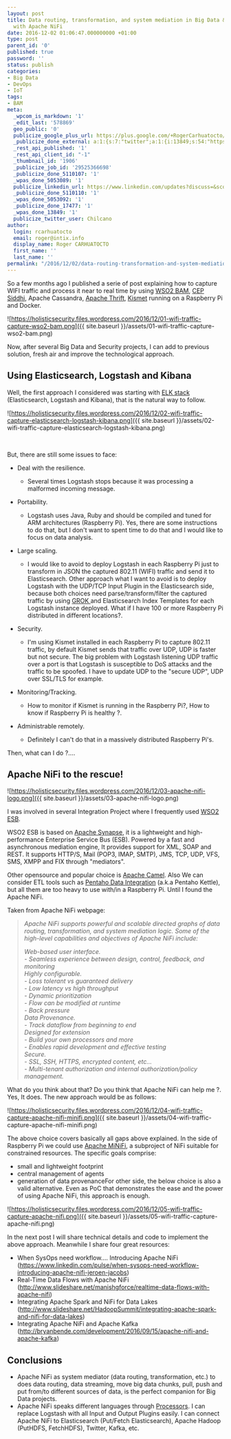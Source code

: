```yaml
---
layout: post
title: Data routing, transformation, and system mediation in Big Data & IoT scenarios
  with Apache NiFi
date: 2016-12-02 01:06:47.000000000 +01:00
type: post
parent_id: '0'
published: true
password: ''
status: publish
categories:
- Big Data
- DevOps
- IoT
tags:
- BAM
meta:
  _wpcom_is_markdown: '1'
  _edit_last: '578869'
  geo_public: '0'
  publicize_google_plus_url: https://plus.google.com/+RogerCarhuatocto/posts/M1f8beCpKPN
  _publicize_done_external: a:1:{s:7:"twitter";a:1:{i:13849;s:54:"https://twitter.com/Chilcano/status/804476952409231361";}}
  _rest_api_published: '1'
  _rest_api_client_id: "-1"
  _thumbnail_id: '1906'
  _publicize_job_id: '29525366698'
  _publicize_done_5110107: '1'
  _wpas_done_5053089: '1'
  publicize_linkedin_url: https://www.linkedin.com/updates?discuss=&scope=6985267&stype=M&topic=6210242581897453568&type=U&a=wk1M
  _publicize_done_5110110: '1'
  _wpas_done_5053092: '1'
  _publicize_done_17477: '1'
  _wpas_done_13849: '1'
  publicize_twitter_user: Chilcano
author:
  login: rcarhuatocto
  email: roger@intix.info
  display_name: Roger CARHUATOCTO
  first_name: ''
  last_name: ''
permalink: "/2016/12/02/data-routing-transformation-and-system-mediation-in-big-data-iot-scenarios-with-apache-nifi/"
---
```

So a few months ago I published a serie of post explaining how to capture WIFI traffic and process it near to real time by using [WSO2 BAM](http://wso2.com/more-downloads/business-activity-monitor/), [CEP Siddhi](https://github.com/wso2/siddhi), Apache Cassandra, [Apache Thrift](https://thrift.apache.org/), [Kismet](https://www.kismetwireless.net) running on a Raspberry Pi and Docker.

  


![https://holisticsecurity.files.wordpress.com/2016/12/01-wifi-traffic-capture-wso2-bam.png]({{ site.baseurl }}/assets/01-wifi-traffic-capture-wso2-bam.png)

  


Now, after several Big Data and Security projects, I can add to previous solution, fresh air and improve the technological approach.

  


  


## Using Elasticsearch, Logstash and Kibana

  


Well, the first approach I considered was starting with [ELK stack](https://www.elastic.co) (Elasticsearch, Logstash and Kibana), that is the natural way to follow.

  


![https://holisticsecurity.files.wordpress.com/2016/12/02-wifi-traffic-capture-elasticsearch-logstash-kibana.png]({{ site.baseurl }}/assets/02-wifi-traffic-capture-elasticsearch-logstash-kibana.png)

  


 

  


But, there are still some issues to face:

  


  

  * Deal with the resilience.  
  

    * Several times Logstash stops because it was processing a malformed incoming message.
  
  

  

  * Portability.  
  

    * Logstash uses Java, Ruby and should be compiled and tuned for ARM architectures (Raspberry Pi). Yes, there are some instructions to do that, but I don't want to spent time to do that and I would like to focus on data analysis.
  
  

  

  * Large scaling.  
  

    * I would like to avoid to deploy Logstash in each Raspberry Pi just to transform in JSON the captured 802.11 (WIFI) traffic and send it to Elasticsearch. Other approach what I want to avoid is to deploy Logstash with the UDP/TCP Input Plugin in the Elasticsearch side, because both choices need parse/transform/filter the captured traffic by using [GROK ](https://www.elastic.co/guide/en/logstash/current/plugins-filters-grok.html)and Elasticsearch Index Templates for each Logstash instance deployed. What if I have 100 or more Raspberry Pi distributed in different locations?.
  
  

  

  * Security.  
  

    * I'm using Kismet installed in each Raspberry Pi to capture 802.11 traffic, by default Kismet sends that traffic over UDP, UDP is faster but not secure. The big problem with Logstash listening UDP traffic over a port is that Logstash is susceptible to DoS attacks and the traffic to be spoofed. I have to update UDP to the "secure UDP", UDP over SSL/TLS for example.
  
  

  

  * Monitoring/Tracking.  
  

    * How to monitor if Kismet is running in the Raspberry Pi?, How to know if Raspberry Pi is healthy ?.
  * Administrable remotely. 
    * Definitely I can't do that in a massively distributed Raspberry Pi's.



Then, what can I do ?....

## Apache NiFi to the rescue!

![https://holisticsecurity.files.wordpress.com/2016/12/03-apache-nifi-logo.png]({{ site.baseurl }}/assets/03-apache-nifi-logo.png)

I was involved in several Integration Project where I frequently used [WSO2 ESB](http://wso2.com/products/enterprise-service-bus/).

WSO2 ESB is based on [Apache Synapse](https://synapse.apache.org/), it is a lightweight and high-performance Enterprise Service Bus (ESB). Powered by a fast and asynchronous mediation engine, It provides support for XML, SOAP and REST. It supports HTTP/S, Mail (POP3, IMAP, SMTP), JMS, TCP, UDP, VFS, SMS, XMPP and FIX through "mediators".

Other opensource and popular choice is [Apache Camel](http://camel.apache.org). Also We can consider ETL tools such as [Pentaho Data Integration](http://community.pentaho.com/projects/data-integration/) (a.k.a Pentaho Kettle), but all them are too heavy to use with/in a Raspberry Pi. Until I found the Apache NiFi.

Taken from Apache NiFi webpage:

> _Apache NiFi supports powerful and scalable directed graphs of data routing, transformation, and system mediation logic. Some of the high-level capabilities and objectives of Apache NiFi include:_
> 
> _Web-based user interface._  
>  _\- Seamless experience between design, control, feedback, and monitoring_  
>  _Highly configurable._  
>  _\- Loss tolerant vs guaranteed delivery_  
>  _\- Low latency vs high throughput_  
>  _\- Dynamic prioritization_  
>  _\- Flow can be modified at runtime_  
>  _\- Back pressure_  
>  _Data Provenance._  
>  _\- Track dataflow from beginning to end_  
>  _Designed for extension_  
>  _\- Build your own processors and more_  
>  _\- Enables rapid development and effective testing_  
>  _Secure._  
>  _\- SSL, SSH, HTTPS, encrypted content, etc..._  
>  _\- Multi-tenant authorization and internal authorization/policy management._

What do you think about that? Do you think that Apache NiFi can help me ?. Yes, It does. The new approach would be as follows:

![https://holisticsecurity.files.wordpress.com/2016/12/04-wifi-traffic-capture-apache-nifi-minifi.png]({{ site.baseurl }}/assets/04-wifi-traffic-capture-apache-nifi-minifi.png)

The above choice covers basically all gaps above explained. In the side of Raspberry Pi we could use [Apache MiNiFi](https://cwiki.apache.org/confluence/display/MINIFI/MiNiFi), a subproject of NiFi suitable for constrained resources. The specific goals comprise:

  * small and lightweight footprint
  * central management of agents
  * generation of data provenanceFor other side, the below choice is also a valid alternative. Even as PoC that demonstrates the ease and the power of using Apache NiFi, this approach is enough.



![https://holisticsecurity.files.wordpress.com/2016/12/05-wifi-traffic-capture-apache-nifi.png]({{ site.baseurl }}/assets/05-wifi-traffic-capture-apache-nifi.png)

In the next post I will share technical details and code to implement the above approach. Meanwhile I share four great resources:

  * When SysOps need workflow.... Introducing Apache NiFi (https://www.linkedin.com/pulse/when-sysops-need-workflow-introducing-apache-nifi-jeroen-jacobs)
  * Real-Time Data Flows with Apache NiFi (http://www.slideshare.net/manishgforce/realtime-data-flows-with-apache-nifi)
  * Integrating Apache Spark and NiFi for Data Lakes (http://www.slideshare.net/HadoopSummit/integrating-apache-spark-and-nifi-for-data-lakes)
  * Integrating Apache NiFi and Apache Kafka (http://bryanbende.com/development/2016/09/15/apache-nifi-and-apache-kafka)



## Conclusions

  * Apache NiFi as system mediator (data routing, transformation, etc.) to does data routing, data streaming, move big data chunks, pull, push and put from/to different sources of data, is the perfect companion for Big Data projects.
  * Apache NiFi speaks different languages through [Processors](https://nifi.apache.org/docs/nifi-docs/). I can replace Logstash with all Input and Output Plugins easily. I can connect Apache NiFi to Elasticsearch (Put/Fetch Elasticsearch), Apache Hadoop (PutHDFS, FetchHDFS), Twitter, Kafka, etc.



 
